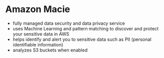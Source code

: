 # Amazon Macie

* fully managed data security and data privacy service
* uses Machine Learning and pattern matching to discover and protect your sensitive data in AWS
* helps identify and alert you to sensitive data such as PII (personal identifiable information)
* analyzes S3 buckets when enabled
